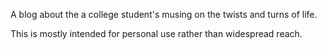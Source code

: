 A blog about the a college student's musing on the twists and turns of life.

This is mostly intended for personal use rather than widespread reach.


